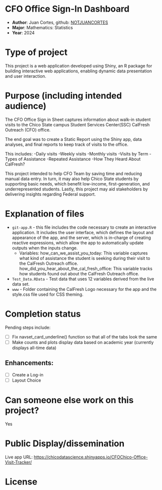 # CFO Office Sign-In Dashboard
* **Author**: Juan Cortes, github: [NOTJUANCORTES](https://github.com/NOTJUANCORTES)
* **Major**: Mathematics: Statistics
* **Year**: 2024

# Type of project

This project is a web application developed using Shiny, an R package for building interactive web applications, enabling dynamic data presentation and user interaction.

# Purpose (including intended audience)

The CFO Office Sign in Sheet captures information about walk-in student visits to the Chico State campus Student Services Center(SSC) CalFresh Outreach (CFO) office.

The end goal was to create a Static Report using the Shiny app, data analyses, and final reports to keep track of visits to the office. 

This includes:
-Daily visits
-Weekly visits
-Monthly visits
-Visits by Term
-Types of Assistance
-Repeated Assistance
-How They Heard About CalFresh?

This project intended to help CFO Team by saving time and reducing manual data entry. In turn, it may also help Chico State students by supporting basic needs, which benefit low-income, 
first-generation, and underrepresented students. Lastly, this project may aid stakeholders by delivering insights regarding Federal support.



# Explanation of files

* `git-app.R` - this file includes the code necessary to create an interactive application. It includes the user interface, which defines the layout and appearance of the app, and the server, which is in-charge of creating reactive expressions, which allow the app to automatically update outputs when the inputs change.
    - Variables:
      how_can_we_assist_you_today: This variable captures what kind of assistance the student is seeking during their visit to the CalFresh Outreach office.
      how_did_you_hear_about_the_cal_fresh_office: This variable tracks how students found out about the CalFresh Outreach office.
* `Test_Data.RData` - Test data that uses 12 variables derived from the live data set.
* `www` - Folder containing the CalFresh Logo necessary for the app and the style.css file used for CSS theming.

# Completion status 

Pending steps include: 

- [ ] Fix navset_card_underline() function so that all of the tabs look the same
- [ ] Make counts and plots display data based on academic year (currently displays all-time data)

## Enhancements: 

- [ ] ​Create a Log-in
- [ ] Layout Choice

# Can someone else work on this project? 
Yes

# Public Display/dissemination
Live app URL: https://chicodatascience.shinyapps.io/CFOChico-Office-Visit-Tracker/

# License
